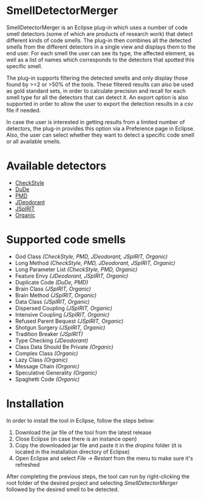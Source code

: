 # SmellDetectorMerger

SmellDetectorMerger is an Eclipse plug-in which uses a number of code smell detectors (some of which are products of research work) that detect different kinds of code smells. The plug-in then combines all the detected smells from the different detectors in a single view and displays them to the end user. For each smell the user can see its type, the affected element, as well as a list of names which corresponds to the detectors that spotted this specific smell.

The plug-in supports filtering the detected smells and only display those found by >=2 or >50% of the tools. These filtered results can also be used as gold standard sets, in order to calculate precision and recall for each smell type for all the detectors that can detect it. An export option is also supported in order to allow the user to export the detection results in a csv file if needed.

In case the user is interested in getting results from a limited number of detectors, the plug-in provides this option via a Preference page in Eclipse. Also, the user can select whether they want to detect a specific code smell or all available smells.

# Available detectors
* [CheckStyle](https://github.com/checkstyle/checkstyle)
* [DuDe](https://wettel.github.io/dude.html)
* [PMD](https://github.com/pmd/pmd)
* [JDeodorant](https://github.com/tsantalis/JDeodorant)
* [JSpIRIT](https://github.com/hcvazquez/JSpIRIT)
* [Organic](https://github.com/opus-research/organic)

# Supported code smells
* God Class _(CheckStyle, PMD, JDeodorant, JSpIRIT, Organic)_
* Long Method _(CheckStyle, PMD, JDeodorant, JSpIRIT, Organic)_
* Long Parameter List _(CheckStyle, PMD, Organic)_
* Feature Envy _(JDeodorant, JSpIRIT, Organic)_
* Duplicate Code _(DuDe, PMD)_
* Brain Class _(JSpIRIT, Organic)_
* Brain Method _(JSpIRIT, Organic)_
* Data Class _(JSpIRIT, Organic)_
* Dispersed Coupling _(JSpIRIT, Organic)_
* Intensive Coupling _(JSpIRIT, Organic)_
* Refused Parent Bequest _(JSpIRIT, Organic)_
* Shotgun Surgery _(JSpIRIT, Organic)_
* Tradition Breaker _(JSpIRIT)_
* Type Checking _(JDeodorant)_
* Class Data Should Be Private _(Organic)_
* Complex Class _(Organic)_
* Lazy Class _(Organic)_
* Message Chain _(Organic)_
* Speculative Generality _(Organic)_
* Spaghetti Code _(Organic)_

# Installation
In order to install the tool in Eclipse, follow the steps below:
1. Download the jar file of the tool from the latest release
2. Close Eclipse (in case there is an instance open)
3. Copy the downloaded jar file and paste it in the _dropins_ folder (it is located in the installation directory of Eclipse)
4. Open Eclipse and select _File -> Restart_ from the menu to make sure it's refreshed

After completing the previous steps, the tool can run by right-clicking the root folder of the desired project and selecting _SmellDetectorMerger_ followed by the desired smell to be detected.
